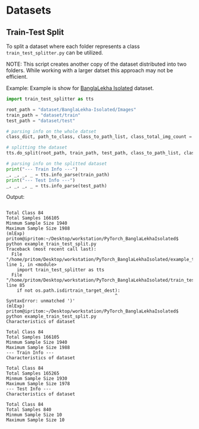 # Datasets

## Train-Test Split

To split a dataset where each folder represents a class `train_test_splitter.py` can be utilized. 

NOTE: This script creates another copy of the dataset distributed into two folders. While working with a larger datset this approach may not be efficient.

Example: 
Example is show for [BanglaLekha Isolated](https://data.mendeley.com/datasets/hf6sf8zrkc/2) dataset. 

```python
import train_test_splitter as tts

root_path = "dataset/BanglaLekha-Isolated/Images"
train_path = "dataset/train"
test_path = "dataset/test"

# parsing info on the whole datset
class_dict, path_to_class, class_to_path_list, class_total_img_count = tts.info_parse(root_path)

# splitting the dataset
tts.do_split(root_path, train_path, test_path, class_to_path_list, class_dict)

# parsing info on the splitted dataset
print("--- Train Info ---")
_, _, _, _ = tts.info_parse(train_path)
print("--- Test Info ---")
_, _, _, _ = tts.info_parse(test_path)
```

Output:
```terminal

Total Class 84 
Total Samples 166105 
Minmum Sample Size 1940 
Maximum Sample Size 1988
(mlExp) pritom@ipritom:~/Desktop/workstation/PyTorch_BanglaLekhaIsolated$ python example_train_test_split.py 
Traceback (most recent call last):
  File "/home/pritom/Desktop/workstation/PyTorch_BanglaLekhaIsolated/example_train_test_split.py", line 1, in <module>
    import train_test_splitter as tts
  File "/home/pritom/Desktop/workstation/PyTorch_BanglaLekhaIsolated/train_test_splitter.py", line 85
    if not os.path.isdirtrain_target_dest):
                                         ^
SyntaxError: unmatched ')'
(mlExp) pritom@ipritom:~/Desktop/workstation/PyTorch_BanglaLekhaIsolated$ python example_train_test_split.py 
Characteristics of dataset

Total Class 84 
Total Samples 166105 
Minmum Sample Size 1940 
Maximum Sample Size 1988
--- Train Info ---
Characteristics of dataset

Total Class 84 
Total Samples 165265 
Minmum Sample Size 1930 
Maximum Sample Size 1978
--- Test Info ---
Characteristics of dataset

Total Class 84 
Total Samples 840 
Minmum Sample Size 10 
Maximum Sample Size 10
```

